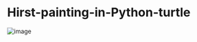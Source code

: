 # Hirst-painting-in-Python-turtle


![image](https://user-images.githubusercontent.com/85725008/180158014-4052478f-7511-411e-b18e-f255125c77f9.jpg)
